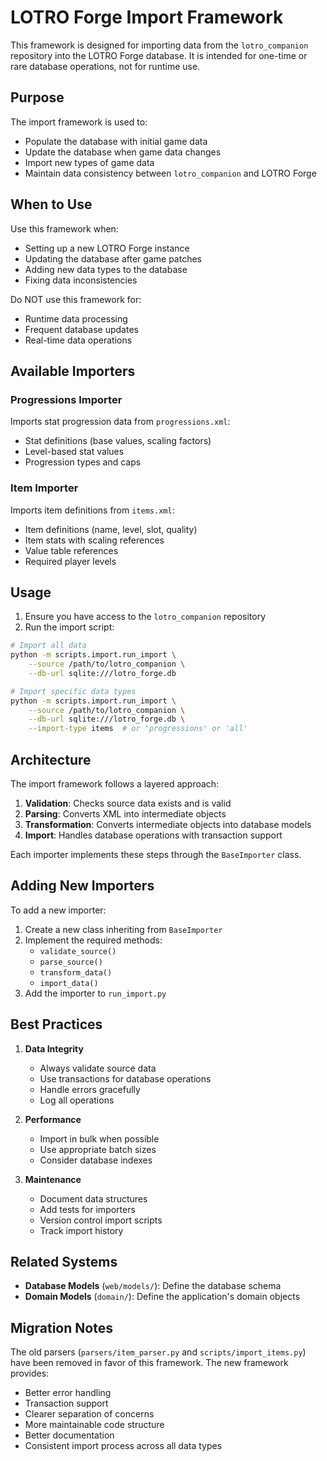 # LOTRO Forge Import Framework

This framework is designed for importing data from the `lotro_companion` repository into the LOTRO Forge database. It is intended for one-time or rare database operations, not for runtime use.

## Purpose

The import framework is used to:
- Populate the database with initial game data
- Update the database when game data changes
- Import new types of game data
- Maintain data consistency between `lotro_companion` and LOTRO Forge

## When to Use

Use this framework when:
- Setting up a new LOTRO Forge instance
- Updating the database after game patches
- Adding new data types to the database
- Fixing data inconsistencies

Do NOT use this framework for:
- Runtime data processing
- Frequent database updates
- Real-time data operations

## Available Importers

### Progressions Importer
Imports stat progression data from `progressions.xml`:
- Stat definitions (base values, scaling factors)
- Level-based stat values
- Progression types and caps

### Item Importer
Imports item definitions from `items.xml`:
- Item definitions (name, level, slot, quality)
- Item stats with scaling references
- Value table references
- Required player levels

## Usage

1. Ensure you have access to the `lotro_companion` repository
2. Run the import script:
```bash
# Import all data
python -m scripts.import.run_import \
    --source /path/to/lotro_companion \
    --db-url sqlite:///lotro_forge.db

# Import specific data types
python -m scripts.import.run_import \
    --source /path/to/lotro_companion \
    --db-url sqlite:///lotro_forge.db \
    --import-type items  # or 'progressions' or 'all'
```

## Architecture

The import framework follows a layered approach:

1. **Validation**: Checks source data exists and is valid
2. **Parsing**: Converts XML into intermediate objects
3. **Transformation**: Converts intermediate objects into database models
4. **Import**: Handles database operations with transaction support

Each importer implements these steps through the `BaseImporter` class.

## Adding New Importers

To add a new importer:

1. Create a new class inheriting from `BaseImporter`
2. Implement the required methods:
   - `validate_source()`
   - `parse_source()`
   - `transform_data()`
   - `import_data()`
3. Add the importer to `run_import.py`

## Best Practices

1. **Data Integrity**
   - Always validate source data
   - Use transactions for database operations
   - Handle errors gracefully
   - Log all operations

2. **Performance**
   - Import in bulk when possible
   - Use appropriate batch sizes
   - Consider database indexes

3. **Maintenance**
   - Document data structures
   - Add tests for importers
   - Version control import scripts
   - Track import history

## Related Systems

- **Database Models** (`web/models/`): Define the database schema
- **Domain Models** (`domain/`): Define the application's domain objects

## Migration Notes

The old parsers (`parsers/item_parser.py` and `scripts/import_items.py`) have been removed in favor of this framework. The new framework provides:
- Better error handling
- Transaction support
- Clearer separation of concerns
- More maintainable code structure
- Better documentation
- Consistent import process across all data types 
